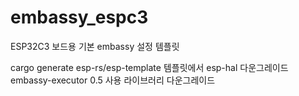 # embassy_espc3
ESP32C3 보드용 기본 embassy 설정 템플릿

cargo generate esp-rs/esp-template 템플릿에서 esp-hal 다운그레이드
embassy-executor 0.5 사용
라이브러리 다운그레이드



